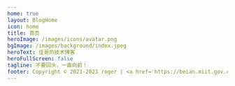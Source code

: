 ```yaml
---
home: true
layout: BlogHome
icon: home
title: 首页
heroImage: /images/icons/avatar.png
bgImage: /images/background/index.jpeg
heroText: 佳哥的技术博客
heroFullScreen: false
tagline: 不要回头，一直向前！
footer: Copyright © 2021-2023 roger | <a href='https://beian.miit.gov.cn/'>蜀ICP备2021031381号-1</a>
---
```

